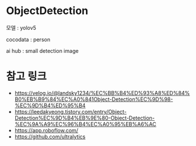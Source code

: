 # ObjectDetection

모델 : yolov5

cocodata : person

ai hub : small detection image

# 참고 링크 
- https://velog.io/@landsky1234/%EC%BB%B4%ED%93%A8%ED%84%B0%EB%B9%84%EC%A0%841Object-Detection%EC%9D%98-%EC%9D%B4%ED%95%B4
- https://leedakyeong.tistory.com/entry/Object-Detection%EC%9D%B4%EB%9E%80-Object-Detection-%EC%9A%A9%EC%96%B4%EC%A0%95%EB%A6%AC
- https://app.roboflow.com/
- https://github.com/ultralytics
